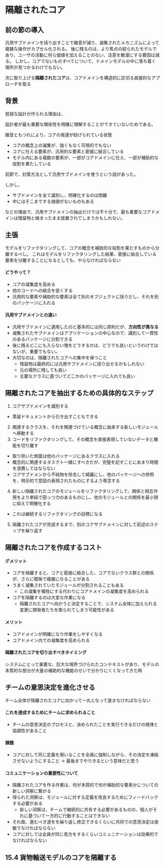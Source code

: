 # 隔離されたコア

## 前の節の導入

汎用サブドメインを括り出すことで雑音が減り、凝集されたメカニズムによって複雑な操作がカプセル化される。
後に残るのは、より焦点の絞られたモデルであり、ユーザの活動に何ら価値を加えることのない、注意を散漫にする要因は減る。
しかし、コアでないものすべてについて、ドメインモデルの中に落ち着く場所が見つかるわけでもない。

次に取り上げる**隔離されたコア**は、コアドメインを構造的に区切る直接的なアプローチを取る

## 背景

貧弱な設計が作られる理由は、

設計者が最も重要な関係性を明確に理解することができていないためである。

雑音ともつれにより、コアの発達が妨げられている状態
  + コアの概念上の凝集が、強くもなく可視的でもない
  + コアに仕える要素が、汎用的な要素と密接に結合している
  + モデル内にある複数の要素が、一部がコアドメインに仕え、一部が補助的な役割を果たしている


前節で、対策方法として汎用サブドメインを使うという話があった。

しかし、

+ サブドメインを全て識別し、明確化するのは困難
+ 中にはそこまでする価値がないものもある

などの理由で、汎用サブドメインの抽出だけでは不十分で、最も重要なコアドメインは残留物と絡まったまま放置されてしまうかもしれない。


## 主張

モデルをリファクタリングして、コアの概念を補助的な役割を果たすものから分離するべし。
これはモデルをリファクタリングした結果、密接に結合している要素を分離することになるとしても、やらなければならない

#### どうやって？

+ コアの凝集度を高める
+ 他のコードへの結合を低くする
+ 汎用的な要素や補助的な要素は全て別のオブジェクトに括りだし、それを別のパッケージに入れる

#### 汎用サブドメインとの違い

+ 汎用サブドメインに適用したのと基本的には同じ原則だが、**方向性が異なる**
+ 凝集されたサブドメインはアプリケーションの中心なので、識別して一貫性のあるパッケージに分割できる
+ 後に残るどこにも入らない塊をどうするかは、どうでも良いというわけではないが、重要でもない。
+ 大切なのは、隔離されたコアへの集中を保つこと
  + 残留物は最終的には汎用サブドメインに括り出せるかもしれない
  + 元の場所に残しても良い
  + 主要なクラスに基づいてどこかのパッケージに入れても良い

## 隔離されたコアを抽出するための具体的なステップ

1. コアサブドメインを識別する
  + 蒸留ドキュメントから引き出すこともできる
2. 関連するクラスを、それを関連づけている概念に由来する新しいモジュールへ移動する
3. コードをリファクタリングして、その概念を直接表現していないデータと機能を切り離す
  + 取り除いた側面は他のパッケージにあるクラスに入れる
  + 概念的に関連するタスクト一緒にすべきだが、完璧を記すことにあまり時間を浪費してはならない
  + コアサブドメンから不純物を除去して綺麗にし、他のパッケージへの参照を、明示的で意図の表現されたものにするよう専念する
4. 新しい隔離されたコアのモジュールをリファクタリングして、関係と相互作用をより単純で田っつ力のあるものにし、他のモジュールとの関係を最小限に抑えて明確化する
  + これは継続するリファクタリングの目標になる
5. 隔離されたコアが完成するまで、別のコアサブドメインに対して前述のステップを繰り返す

## 隔離されたコアを作成するコスト

#### デメリット

+ コアを隔離すると、コアと密接に結合した、コアでないクラス群との関係が、さらに曖昧で複雑になることがある
+ うまく凝集されていたモジュールが分割されることもある
  + この凝集を犠牲にする代わりにコアドメインの凝集度を高められる
+ コアを隔離するのは大変な作業になる
  + 隔離されたコアへ向かうと決定することで、システム全体に加えられる変更に開発者たちを取られてしまう可能性がある

#### メリット

+ コアドメインが明確になり作業をしやすくなる
+ コアドメイン内での凝集度を高められる

#### 隔離されたコアを切り出すべきタイミング

システムにとって重要な、巨大な境界づけられたコンテキストがあり、モデルの本質的な部分が大量の補助的な機能のせいで分かりにくくなってきた時

## チームの意思決定を進化させる

チーム全体が隔離されたコアに向かって一丸となって進まなければならない

#### これを達成するためにチームに求められること

+ チームの意思決定のプロセスと、決められたことを実行できるだけの規律と協調性があること

#### 課題

+ コアに対して同じ定義を用いることを全員に強制しながら、その決定を凍結させないようにすること -> 最後までやりきるという意味だと思う

#### コミュニケーションの重要性について

+ 隔離されたコアを作る作業は、何が本質的で何が補助的な要素かについての新しい洞察に繋がる
+ 得られた洞察は、モジュールに対する定義を改良するためにフィードバックする必要がある
  + 新しい洞察は、チームで継続的に共有する必要があるものの、個人がそれに基づいて一方的に行動することはできない
+ それ故、進むべき道をを繰り返し修正できるくらいに共同での意思決定は俊敏でなければならない
+ コアに対しては全員が同じ見方をするくらいコミュニケーションは効果的でなければならない

## 15.4 貨物輸送モデルのコアを隔離する


